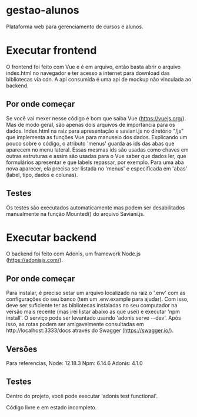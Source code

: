 # gestao-alunos
Plataforma web para gerenciamento de cursos e alunos. 

# Executar frontend
O frontend foi feito com Vue e é em arquivo, então basta abrir o arquivo index.html no navegador e ter acesso a internet para download das bibliotecas via cdn. A api consumida é uma api de mockup não vinculada ao backend.
## Por onde começar
Se você vai mexer nesse código é bom que saiba Vue (https://vuejs.org/).
Mas de modo geral, são apenas dois arquivos de importancia para os dados. Index.html na raiz para apresentação e saviani.js no diretório "/js" que implementa as funções Vue para manuseio dos dados. Explicando um pouco sobre o código, o atributo 'menus' guarda as ids das abas que aparecem no menu lateral. Essas mesmas ids são usadas como chaves em outras estruturas e assim são usadas para o Vue saber que dados ler, que formulários apresentar e que labels repassar, por exemplo. Para uma aba nova aparecer, ela precisa ser listada no 'menus' e especificada em 'abas' (label, tipo, dados e colunas).
## Testes
Os testes são executados automaticamente mas podem ser desabilitados manualmente na função Mounted() do arquivo Saviani.js.

# Executar backend
O backend foi feito com Adonis, um framework Node.js (https://adonisjs.com/).
## Por onde começar
Para instalar, é preciso setar um arquivo localizado na raiz o '.env' com as configurações do seu banco (tem um .env.example para ajudar). Com isso, deve ser suficiente ter as bibliotecas instaladas no seu computador na versão mais recente (mas irei listar abaixo as que usei) e executar 'npm install'. O serviço pode ser levantado usando 'adonis serve --dev'. Após isso, as rotas podem ser amigavelmente consultadas em http://localhost:3333/docs através do Swagger (https://swagger.io/).
## Versões
Para referencias,
Node: 12.18.3
Npm: 6.14.6
Adonis: 4.1.0
## Testes
Dentro do projeto, você pode executar 'adonis test functional'.

Código livre e em estado incompleto.

